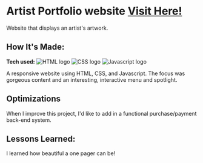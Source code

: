 # Artist Portfolio website <a href="https://isabelchan.netlify.app">Visit Here!</a>

Website that displays an artist's artwork.


## How It's Made:

**Tech used:** <img src="https://img.shields.io/badge/HTML5-E34F26?style=for-the-badge&logo=html5&logoColor=white" alt="HTML logo"> <img src="https://img.shields.io/badge/CSS3-1572B6?style=for-the-badge&logo=css3&logoColor=white" alt="CSS logo"> <img src="https://img.shields.io/badge/JavaScript-323330?style=for-the-badge&logo=javascript&logoColor=F7DF1E" alt="Javascript logo">

A responsive website using HTML, CSS, and Javascript. The focus was gorgeous content and an interesting, interactive menu and spotlight.

## Optimizations

When I improve this project, I'd like to add in a functional purchase/payment back-end system.

## Lessons Learned:

I learned how beautiful a one pager can be! 
